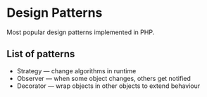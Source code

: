 # Design Patterns

Most popular design patterns implemented in PHP.

## List of patterns
* Strategy — change algorithms in runtime
* Observer — when some object changes, others get notified
* Decorator — wrap objects in other objects to extend behaviour